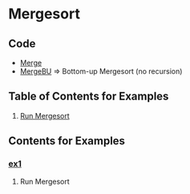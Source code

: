 # Mergesort

## Code
  * [Merge](../py/AlgsSedgewickWayne/Merge.py)
  * [MergeBU](../py/AlgsSedgewickWayne/MergeBU.py) => Bottom-up Mergesort (no recursion)

## Table of Contents for Examples
  1. [Run Mergesort](#ex1)

## Contents for Examples
### [ex1](#example-contents)
1. Run Mergesort
